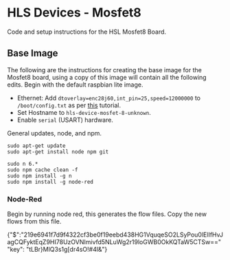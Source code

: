 # HLS Devices - Mosfet8
Code and setup instructions for the HSL Mosfet8 Board.

## Base Image
The following are the instructions for creating the base image for the Mosfet8 board, using a copy of this image will contain all the following edits. Begin with the default raspbian lite image.

- Ethernet: Add `dtoverlay=enc28j60,int_pin=25,speed=12000000` to `/boot/config.txt` as per [this](http://raspi.tv/2015/ethernet-on-pi-zero-how-to-put-an-ethernet-port-on-your-pi) tutorial. 
- Set Hostname to `hls-device-mosfet-8-unknown`.
- Enable `serial` (USART) hardware.

General updates, node, and npm.

```
sudo apt-get update
sudo apt-get install node npm git

sudo n 6.* 
sudo npm cache clean -f
sudo npm install -g n
sudo npm install -g node-red
```

### Node-Red

Begin by running node red, this generates the flow files. Copy the new flows from this file.


{"$":"219e6941f7d9f4322cf3be0f19eebd438HG1VquqeSO2LSyPou0lElIfHvJagCQFyktEqZ9HI78UzOVNImivfd5NLuWg2r19loGWB0OkKQTaW5CTSw=="
"key": "tLBr}MlQ3s1g[dr4sO!#4l&"}